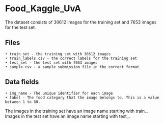 # Food_Kaggle_UvA

The dataset consists of 30612 images for the training set and 7653 images for the test set.

## Files

    • train_set - the training set with 30612 images
    • train_labels.csv - the correct labels for the training set
    • test_set - the test set with 7653 images
    • sample.csv - a sample submission file in the correct format

## Data fields

    • img_name - The unique identifier for each image
    • label - The food category that the image belongs to. This is a value between 1 to 80.

The images in the training set have an image name starting with train_. Images in the test set have an image name starting with test_.